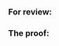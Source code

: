 ### For review:

<!-- Если есть что-то особенное, на что нужно обратить внимание (странный код, например) -->

### The proof:

<!-- Если не впадлу - закинуть скриншот того, что получилось в визуале -->

